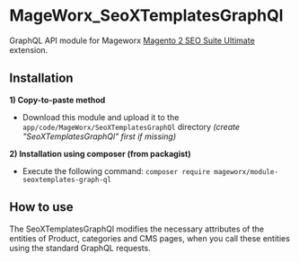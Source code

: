 # MageWorx_SeoXTemplatesGraphQl

GraphQL API module for Mageworx [Magento 2 SEO Suite Ultimate](https://www.mageworx.com/magento-2-seo-extension.html) extension. 

## Installation
**1) Copy-to-paste method**
- Download this module and upload it to the `app/code/MageWorx/SeoXTemplatesGraphQl` directory *(create "SeoXTemplatesGraphQl" first if missing)*

**2) Installation using composer (from packagist)**
- Execute the following command: `composer require mageworx/module-seoxtemplates-graph-ql`

## How to use
The SeoXTemplatesGraphQl modifies the necessary attributes of the entities of Product, categories and CMS pages, when you call these entities using the standard GraphQL requests.
